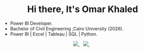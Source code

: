 <h1 align='center'>Hi there, It's Omar Khaled</h1>

<p align='start'>

- Power BI Developer.
- Bachelor of Civil Engineering ,Cairo University (2026).
- Power BI | Excel | Tableau | SQL | Python.
</p>


<p align='center'>
<a href="mailto:omar3khaled.74@gmail.com">
  <img src="https://img.shields.io/badge/email me-%23D14836.svg?&style=for-the-badge&logo=gmail&logoColor=white" />
</a>&nbsp;&nbsp;
<a href="https://www.linkedin.com/in/omar-khaled-62416b256">
  <img src="https://img.shields.io/badge/linkedin-%230077B5.svg?&style=for-the-badge&logo=linkedin&logoColor=white" />
  </a>&nbsp;&nbsp;
</p>
